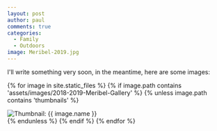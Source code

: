 ```yaml
---
layout: post
author: paul
comments: true
categories:
  - Family
  - Outdoors
image: Meribel-2019.jpg
---
```


I'll write something very soon, in the meantime, here are some images:


<div class="row">

 {% for image in site.static_files %}
 {% if image.path contains 'assets/images/2018-2019-Meribel-Gallery' %}
 {% unless image.path contains 'thumbnails' %}
 <div class="col-md-6 col-lg-4 col-sm-6">
  <div class="thumbnail">
   <img src="{{ site.url }}/{{ image.basename | prepend: 'assets/images/2018-2019-Meribel-Gallery/thumbnails/' | append: image.extname }}" alt="Thumbnail: {{ image.name }}" rel="lightbox" class="rounded">
  </div>
 </div>
 {% endunless %}
 {% endif %}
 {% endfor %}
</div>
